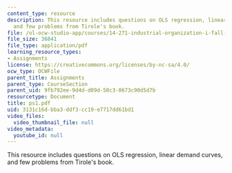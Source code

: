 ```yaml
---
content_type: resource
description: This resource includes questions on OLS regression, linear demand curves,
  and few problems from Tirole's book.
file: /ol-ocw-studio-app/courses/14-271-industrial-organization-i-fall-2005/3131c16dbba3ddf3cc19e7717dd61bd1_ps1.pdf
file_size: 36841
file_type: application/pdf
learning_resource_types:
- Assignments
license: https://creativecommons.org/licenses/by-nc-sa/4.0/
ocw_type: OCWFile
parent_title: Assignments
parent_type: CourseSection
parent_uid: 9fb792ee-9d4d-d09d-58c3-0673c90d5d7b
resourcetype: Document
title: ps1.pdf
uid: 3131c16d-bba3-ddf3-cc19-e7717dd61bd1
video_files:
  video_thumbnail_file: null
video_metadata:
  youtube_id: null
---
```

This resource includes questions on OLS regression, linear demand curves, and few problems from Tirole's book.